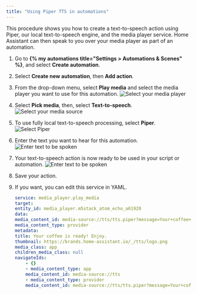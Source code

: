 ```yaml
---
title: "Using Piper TTS in automations"
---
```


This procedure shows you how to create a text-to-speech action using Piper, our local text-to-speech engine, and the media player service. Home Assistant can then speak to you over your media player as part of an automation.

1. Go to **{% my automations title="Settings > Automations & Scenes" %}**, and select **Create automation**.
1. Select **Create new automation**, then **Add action**.
1. From the drop-down menu, select **Play media** and select the media player you want to use for this automation.
   ![Select your media player](/images/assist/tts_select_media_player.png)
1. Select **Pick media**, then, select **Text-to-speech**.
    ![Select your media source](/images/assist/tts_select_media_source.png)
1. To use fully local text-to-speech processing, select **Piper**.
    ![Select Piper](/images/assist/tts_select_piper.png)
1. Enter the text you want to hear for this automation.
    ![Enter text to be spoken](/images/assist/tts_enter_text.png)
1. Your text-to-speech action is now ready to be used in your script or automation.
    ![Enter text to be spoken](/images/assist/tts_action.png)
1. Save your action.
1. If you want, you can edit this service in YAML.

    ```yaml
    service: media_player.play_media
    target:
    entity_id: media_player.m5stack_atom_echo_a61920
    data:
    media_content_id: media-source://tts/tts.piper?message=Your+coffee+is+ready%21+Enjoy.
    media_content_type: provider
    metadata:
    title: Your coffee is ready! Enjoy.
    thumbnail: https://brands.home-assistant.io/_/tts/logo.png
    media_class: app
    children_media_class: null
    navigateIds:
        - {}
        - media_content_type: app
        media_content_id: media-source://tts
        - media_content_type: provider
        media_content_id: media-source://tts/tts.piper?message=Your+coffee+is+ready%21+Enjoy.
    ```